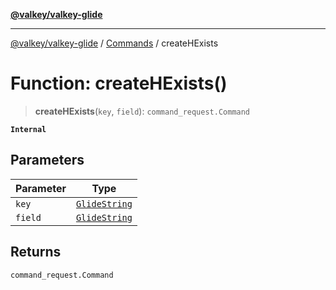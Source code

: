 [**@valkey/valkey-glide**](../../README.md)

***

[@valkey/valkey-glide](../../modules.md) / [Commands](../README.md) / createHExists

# Function: createHExists()

> **createHExists**(`key`, `field`): `command_request.Command`

**`Internal`**

## Parameters

| Parameter | Type |
| ------ | ------ |
| `key` | [`GlideString`](../../BaseClient/type-aliases/GlideString.md) |
| `field` | [`GlideString`](../../BaseClient/type-aliases/GlideString.md) |

## Returns

`command_request.Command`
